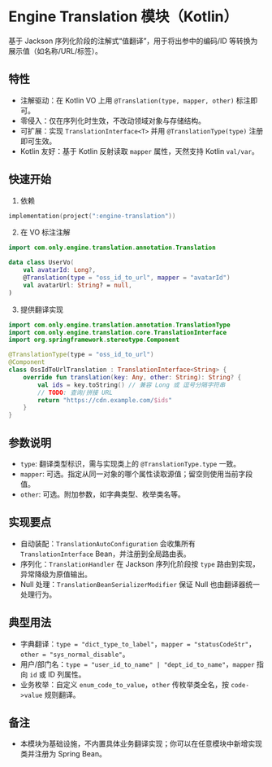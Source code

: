 # Engine Translation 模块（Kotlin）

基于 Jackson 序列化阶段的注解式“值翻译”，用于将出参中的编码/ID 等转换为展示值（如名称/URL/标签）。

## 特性

- 注解驱动：在 Kotlin VO 上用 `@Translation(type, mapper, other)` 标注即可。
- 零侵入：仅在序列化时生效，不改动领域对象与存储结构。
- 可扩展：实现 `TranslationInterface<T>` 并用 `@TranslationType(type)` 注册即可生效。
- Kotlin 友好：基于 Kotlin 反射读取 `mapper` 属性，天然支持 Kotlin `val/var`。

## 快速开始

1) 依赖

```kotlin
implementation(project(":engine-translation"))
```

2) 在 VO 标注注解

```kotlin
import com.only.engine.translation.annotation.Translation

data class UserVo(
    val avatarId: Long?,
    @Translation(type = "oss_id_to_url", mapper = "avatarId")
    val avatarUrl: String? = null,
)
```

3) 提供翻译实现

```kotlin
import com.only.engine.translation.annotation.TranslationType
import com.only.engine.translation.core.TranslationInterface
import org.springframework.stereotype.Component

@TranslationType(type = "oss_id_to_url")
@Component
class OssIdToUrlTranslation : TranslationInterface<String> {
    override fun translation(key: Any, other: String): String? {
        val ids = key.toString() // 兼容 Long 或 逗号分隔字符串
        // TODO: 查询/拼接 URL
        return "https://cdn.example.com/$ids"
    }
}
```

## 参数说明

- `type`: 翻译类型标识，需与实现类上的 `@TranslationType.type` 一致。
- `mapper`: 可选。指定从同一对象的哪个属性读取源值；留空则使用当前字段值。
- `other`: 可选。附加参数，如字典类型、枚举类名等。

## 实现要点

- 自动装配：`TranslationAutoConfiguration` 会收集所有 `TranslationInterface` Bean，并注册到全局路由表。
- 序列化：`TranslationHandler` 在 Jackson 序列化阶段按 `type` 路由到实现，异常降级为原值输出。
- Null 处理：`TranslationBeanSerializerModifier` 保证 Null 也由翻译器统一处理行为。

## 典型用法

- 字典翻译：`type = "dict_type_to_label"`，`mapper = "statusCodeStr"`，`other = "sys_normal_disable"`。
- 用户/部门名：`type = "user_id_to_name" | "dept_id_to_name"`，`mapper` 指向 `id` 或 ID 列属性。
- 业务枚举：自定义 `enum_code_to_value`，`other` 传枚举类全名，按 `code->value` 规则翻译。

## 备注

- 本模块为基础设施，不内置具体业务翻译实现；你可以在任意模块中新增实现类并注册为 Spring Bean。

